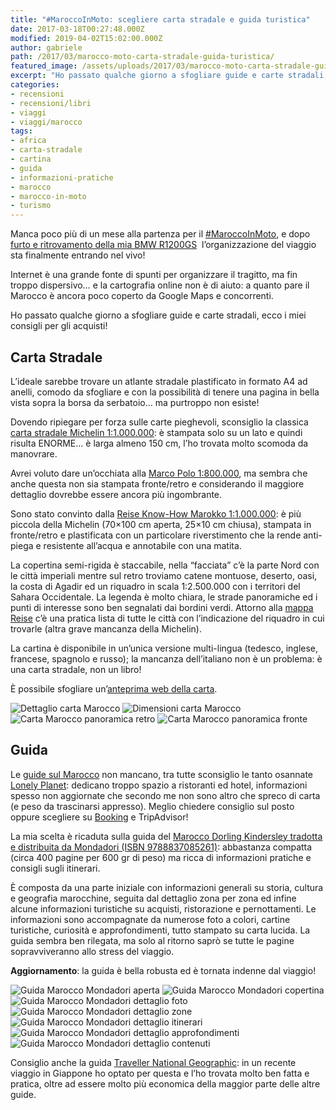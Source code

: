 ```yaml
---
title: "#MaroccoInMoto: scegliere carta stradale e guida turistica"
date: 2017-03-18T00:27:48.000Z
modified: 2019-04-02T15:02:00.000Z
author: gabriele
path: /2017/03/marocco-moto-carta-stradale-guida-turistica/
featured_image: /assets/uploads/2017/03/marocco-moto-carta-stradale-guida-turistica/galleries/1/1.jpg
excerpt: "Ho passato qualche giorno a sfogliare guide e carte stradali, ecco i miei consigli per gli acquisti!"
categories:
- recensioni
- recensioni/libri
- viaggi
- viaggi/marocco
tags:
- africa
- carta-stradale
- cartina
- guida
- informazioni-pratiche
- marocco
- marocco-in-moto
- turismo
---
```

Manca poco più di un mese alla partenza per il [#MaroccoInMoto](/categorie/viaggi/marocco), e dopo [furto e ritrovamento della mia BMW R1200GS](/2017/03/furto-moto-bmw-r1200gs-ritrovata/)  l’organizzazione del viaggio sta finalmente entrando nel vivo!

Internet è una grande fonte di spunti per organizzare il tragitto, ma fin troppo dispersivo… e la cartografia online non è di aiuto: a quanto pare il Marocco è ancora poco coperto da Google Maps e concorrenti.

Ho passato qualche giorno a sfogliare guide e carte stradali, ecco i miei consigli per gli acquisti!

## Carta Stradale

L’ideale sarebbe trovare un atlante stradale plastificato in formato A4 ad anelli, comodo da sfogliare e con la possibilità di tenere una pagina in bella vista sopra la borsa da serbatoio… ma purtroppo non esiste!

Dovendo ripiegare per forza sulle carte pieghevoli, sconsiglio la classica [carta stradale Michelin 1:1.000.000](http://amzn.to/2nisuZu): è stampata solo su un lato e quindi risulta ENORME… è larga almeno 150 cm, l’ho trovata molto scomoda da manovrare.

Avrei voluto dare un’occhiata alla [Marco Polo 1:800.000](http://amzn.to/2niJqPK), ma sembra che anche questa non sia stampata fronte/retro e considerando il maggiore dettaglio dovrebbe essere ancora più ingombrante.

Sono stato convinto dalla [Reise Know-How Marokko 1:1.000.000](http://amzn.to/2niG7b4): è più piccola della Michelin (70×100 cm aperta, 25×10 cm chiusa), stampata in fronte/retro e plastificata con un particolare riverstimento che la rende anti-piega e resistente all’acqua e annotabile con una matita.

La copertina semi-rigida è staccabile, nella “facciata” c’è la parte Nord con le città imperiali mentre sul retro troviamo catene montuose, deserto, oasi, la costa di Agadir ed un riquadro in scala 1:2.500.000 con i territori del Sahara Occidentale.
La legenda è molto chiara, le strade panoramiche ed i punti di interesse sono ben segnalati dai bordini verdi.
Attorno alla [mappa Reise](http://amzn.to/2niG7b4) c’è una pratica lista di tutte le città con l’indicazione del riquadro in cui trovarle (altra grave mancanza della Michelin).

La cartina è disponibile in un’unica versione multi-lingua (tedesco, inglese, francese, spagnolo e russo); la mancanza dell’italiano non è un problema: è una carta stradale, non un libro!

È possibile sfogliare un’[anteprima web della carta](https://www.blickinsbuch.de/viewer/cm/access.php?Zmxhc2g9MSZ2MzE1Nj01MDAzMzQyMDA5JnY3Mzc2PTk3ODM4MzE3NzMwNjAmdGFyZ2V0X2lkPTMmdjkzNjk9M25QMVZlaUhJTQ==&mxbook=f6ef7bd1adb1e09f2e74f5087a19cc4e).

![Dettaglio carta Marocco](/assets/uploads/2017/03/marocco-moto-carta-stradale-guida-turistica/galleries/0/0.jpg "Dettaglio carta Reise Know How Marokko 1:1.000.000")
![Dimensioni carta Marocco](/assets/uploads/2017/03/marocco-moto-carta-stradale-guida-turistica/galleries/0/1.jpg "Dimensioni Know How Marokko 1:1.000.000")
![Carta Marocco panoramica retro](/assets/uploads/2017/03/marocco-moto-carta-stradale-guida-turistica/galleries/0/2.jpg "Fronte carta stradale Know How Marokko 1:1.000.000")
![Carta Marocco panoramica fronte](/assets/uploads/2017/03/marocco-moto-carta-stradale-guida-turistica/galleries/0/3.jpg "Retro carta stradale Know How Marokko 1:1.000.000")

## Guida

Le [guide sul Marocco](http://amzn.to/2mBmQxk) non mancano, tra tutte sconsiglio le tanto osannate [Lonely Planet](http://amzn.to/2nOheAP): dedicano troppo spazio a ristoranti ed hotel, informazioni spesso non aggiornate che secondo me non sono altro che spreco di carta (e peso da trascinarsi appresso). Meglio chiedere consiglio sul posto oppure scegliere su [Booking](https://www.booking.com/s/beb68c12) e TripAdvisor!

La mia scelta è ricaduta sulla guida del [Marocco Dorling Kindersley tradotta e distribuita da Mondadori (ISBN 9788837085261)](https://amzn.to/3s0OExc): abbastanza compatta (circa 400 pagine per 600 gr di peso) ma ricca di informazioni pratiche e consigli sugli itinerari.

È composta da una parte iniziale con informazioni generali su storia, cultura e geografia marocchine, seguita dal dettaglio zona per zona ed infine alcune informazioni turistiche su acquisti, ristorazione e pernottamenti.
Le informazioni sono accompagnate da numerose foto a colori, cartine turistiche, curiosità e approfondimenti, tutto stampato su carta lucida.
La guida sembra ben rilegata, ma solo al ritorno saprò se tutte le pagine sopravviveranno allo stress del viaggio.

<p class="message warning"><strong>Aggiornamento</strong>: la guida è bella robusta ed è tornata indenne dal viaggio!</p>

![Guida Marocco Mondadori aperta](/assets/uploads/2017/03/marocco-moto-carta-stradale-guida-turistica/galleries/1/0.jpg "Guida Marocco Mondadori aperta")
![Guida Marocco Mondadori copertina](/assets/uploads/2017/03/marocco-moto-carta-stradale-guida-turistica/galleries/1/1.jpg "Guida Marocco Mondadori copertina")
![Guida Marocco Mondadori dettaglio foto](/assets/uploads/2017/03/marocco-moto-carta-stradale-guida-turistica/galleries/1/2.jpg "Guida Marocco Mondadori dettaglio foto")
![Guida Marocco Mondadori dettaglio zone](/assets/uploads/2017/03/marocco-moto-carta-stradale-guida-turistica/galleries/1/3.jpg "Guida Marocco Mondadori dettaglio zone")
![Guida Marocco Mondadori dettaglio itinerari](/assets/uploads/2017/03/marocco-moto-carta-stradale-guida-turistica/galleries/1/4.jpg "Guida Marocco Mondadori dettaglio itinerari")
![Guida Marocco Mondadori dettaglio approfondimenti](/assets/uploads/2017/03/marocco-moto-carta-stradale-guida-turistica/galleries/1/5.jpg "Guida Marocco Mondadori dettaglio approfondimenti")
![Guida Marocco Mondadori dettaglio contenuti](/assets/uploads/2017/03/marocco-moto-carta-stradale-guida-turistica/galleries/1/6.jpg "Guida Marocco Mondadori dettaglio contenuti")

Consiglio anche la guida [Traveller National Geographic](http://amzn.to/2nObbfo): in un recente viaggio in Giappone ho optato per questa e l’ho trovata molto ben fatta e pratica, oltre ad essere molto più economica della maggior parte delle altre guide.